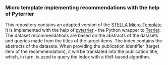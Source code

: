 ### Micro template implementing recommendations with the help of Pyterrier

This repository contains an adapted version of the [STELLA Micro-Template](https://github.com/stella-project/stella-micro-template). It is implemented with the help of [pyterrier](https://github.com/terrier-org/pyterrier) - the Python wrapper to [Terrier](https://github.com/terrier-org/terrier-core). The dataset recommendations are based on the abstracts of the datasets and queries made from the titles of the target items. The index contains the abstracts of the datasets. When providing the publication identifier (target item of the recommendation), it will be translated into the publication title, which, in turn, is used to query the index with a tfidf-based algorithm.
